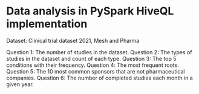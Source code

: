 # Data analysis in PySpark HiveQL implementation
Dataset: Clinical trial dataset 2021, Mesh and Pharma

Question 1: The number of studies in the dataset.
Question 2: The types of studies in the dataset and count of each type.
Question 3: The top 5 conditions with their frequency.
Question 4: The most frequent roots.
Question 5: The 10 most common sponsors that are not pharmaceutical companies.
Question 6: The number of completed studies each month in a given year.